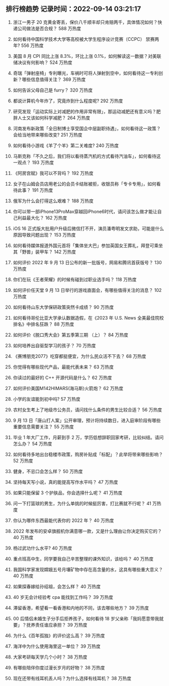 
## 排行榜趋势 记录时间：2022-09-14 03:21:17
  
  1. 浙江一男子 20 克黄金寄丢，保价八千顺丰却只肯赔两千，具体情况如何？快递公司做法是否合规？ 588 万热度
    
  2. 如何看待中国科学技术大学等高校被大学生程序设计竞赛（CCPC） 禁赛两年? 556 万热度
    
  3. 美国 8 月 CPI 同比上涨 8.3%，环比上涨 0.1%，如何解读这一数据？对美联储决议有何影响？ 524 万热度
    
  4. 奇瑞「弹射座椅」专利曝光，车祸时可将人弹射到空中，如何看待这一专利创新？哪些信息值得关注？ 369 万热度
    
  5. 如何告诉父母自己是 furry？ 320 万热度
    
  6. 都说计算机今年炸了，究竟炸到什么程度呢? 292 万热度
    
  7. 研究发现「运动实际上对减肥的作用非常有限」，那运动减肥还有意义吗？肥胖人士又该如何科学减肥？ 264 万热度
    
  8. 河南发布新政策「全日制博士享受国企中层副职待遇」，如何看待这一政策？会给当地带来哪些改变? 251 万热度
    
  9. 如何看待小游戏《羊了个羊》第二关难度? 240 万热度
    
  10. 马斯克称「不久之后，我们将以看待蒸汽机的方式看待汽油车」，如何看待这一观点？ 193 万热度
    
  11. 《阿房宫赋》我可以不背吗？ 192 万热度
    
  12. 女子在山姆会员店用老公的会员卡结账被拒，收银员称「专卡专用」，如何看待此事？ 191 万热度
    
  13. 俄军为什么会打得这么艰难？ 188 万热度
    
  14. 你可以带一部iPhone13ProMax穿越回iPhone6时代，请问该怎么做才能让自己利益最大化？ 162 万热度
    
  15. iOS 16 正式版大批用户升级后微信打不开，演员潘粤明发文求助，可能是什么原因导致问题出现？ 153 万热度
    
  16. 如何看待媒体报道外国元首将「集体坐大巴」参加英国女王葬礼，拜登可乘坐其「野兽」装甲车？ 142 万热度
    
  17. 如何评价 2022 年 9 月 13 日公布的新一批版号，网易和腾讯首获版号？ 130 万热度
    
  18. 你们在玩《王者荣耀》的时候有碰到过职业选手吗？ 118 万热度
    
  19. 如何评价任天堂 9 月 13 日举行的游戏直面会，有哪些值得关注的消息？ 102 万热度
    
  20. 如何看待山东大学保研政策突然卡成绩？ 90 万热度
    
  21. 如何看待哥伦比亚大学承认数据造假，在《2023 年 U.S. News 全美最佳院校排名》中排名狂跌？ 88 万热度
    
  22. 如何评价《脱口秀大会》第五季第三期 （上）？ 84 万热度
    
  23. 如何培养出自驱型学习的孩子？ 70 万热度
    
  24. 《赛博朋克2077》吃穿都挺便宜，为什么民众活不下去？ 68 万热度
    
  25. 你觉得有哪些现代产品，最能代表未来？ 63 万热度
    
  26. 你读过的最好的 C++ 开源代码是什么？ 62 万热度
    
  27. 如何评价美国M142HIMARS(海马斯)火箭炮？ 62 万热度
    
  28. 小学的友谊能到初中吗? 57 万热度
    
  29. 农村女生考上了地级市公务员，请问找什么条件的男生比较合适？ 56 万热度
    
  30. 9 月 13 日「唐山打人案」公开审理，预计将持续数日，进入庭审阶段有哪些重要信息需要关注？ 55 万热度
    
  31. 毕业 1 年大厂工作，月薪到手 2 万，学历低想辞职回家考研，比较纠结。请问怎么办？ 54 万热度
    
  32. 如何看待多地出台稳楼市政策，购房补贴成「标配」？此举将带来哪些影响？ 52 万热度
    
  33. 健身，不忌口会怎么样？ 50 万热度
    
  34. 坚持每天写小说，真的能提高写作水平吗？ 47 万热度
    
  35. 如果只能保留 3 个护肤品，你会选择什么呢？ 41 万热度
    
  36. 问一下打篮球的男生，为什么单挑的时候挺厉害，打比赛就不行呢？ 41 万热度
    
  37. 你认为哪件东西最能代表你的 2022 年？ 40 万热度
    
  38. 2022 年发布的安卓旗舰机你满意哪一款，又是什么理由让你决定购买它的？ 40 万热度
    
  39. 杨过武功什么水平? 40 万热度
    
  40. 重点班高中生，同学要我自己辛苦整理的课外知识，该给吗？ 40 万热度
    
  41. 我国科学家发现嫦娥五号月壤矿物中存在高含量的水，这具有哪些重大意义？ 40 万热度
    
  42. 如果探春嫁给孙绍祖，会怎么样？ 40 万热度
    
  43. 40 岁无会计经验考 cpa 能找到工作吗？ 39 万热度
    
  44. 滞留香港，希望看一看香港和内地的不同，该去哪些地方？ 39 万热度
    
  45. 00 后情侣未婚生子分手后拒养孩子，如何看待 18 岁父亲称「我妈愿意带我就要」？抚养责任谁应承担？ 39 万热度
    
  46. 为什么《百年孤独》的评价这么高？ 39 万热度
    
  47. 海洋中为什么使用海里这一单位？ 39 万热度
    
  48. 大家考研每天学几个小时？ 38 万热度
    
  49. 有哪些陪伴你度过漫长岁月的好物？ 38 万热度
    
  50. 现在还带有线耳机丢人吗？为什么选择有线耳机？ 38 万热度
    